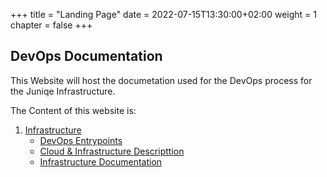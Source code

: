 +++
title = "Landing Page"
date = 2022-07-15T13:30:00+02:00
weight = 1
chapter = false
+++
## DevOps Documentation

This Website will host the documetation used for the DevOps process for the Juniqe Infrastructure.

The Content of this website is:

1. [Infrastructure](/basics)
   - [DevOps Entrypoints](/basics/devops-entrypoints)
   - [Cloud & Infrastructure Descripttion](/basics/first-content/)
   - [Infrastructure Documentation](/basics/infrastructure-docs/)


